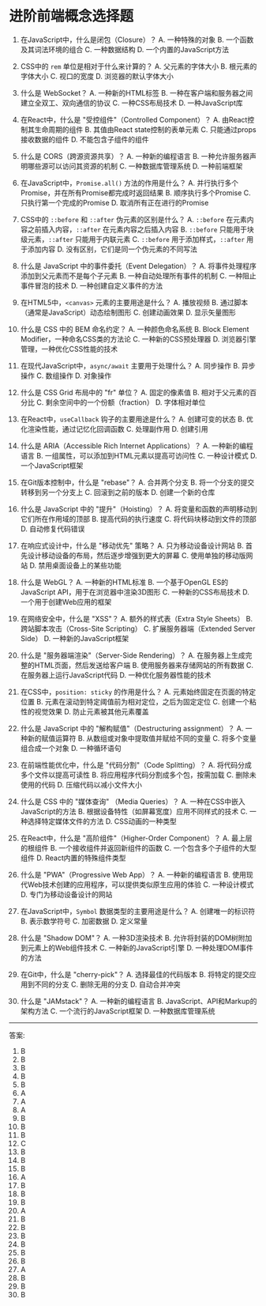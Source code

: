 # 进阶前端概念选择题

1. 在JavaScript中，什么是闭包（Closure）？
   A. 一种特殊的对象
   B. 一个函数及其词法环境的组合
   C. 一种数据结构
   D. 一个内置的JavaScript方法

2. CSS中的 `rem` 单位是相对于什么来计算的？
   A. 父元素的字体大小
   B. 根元素的字体大小
   C. 视口的宽度
   D. 浏览器的默认字体大小

3. 什么是 WebSocket？
   A. 一种新的HTML标签
   B. 一种在客户端和服务器之间建立全双工、双向通信的协议
   C. 一种CSS布局技术
   D. 一种JavaScript库

4. 在React中，什么是 "受控组件"（Controlled Component）？
   A. 由React控制其生命周期的组件
   B. 其值由React state控制的表单元素
   C. 只能通过props接收数据的组件
   D. 不能包含子组件的组件

5. 什么是 CORS（跨源资源共享）？
   A. 一种新的编程语言
   B. 一种允许服务器声明哪些源可以访问其资源的机制
   C. 一种数据库管理系统
   D. 一种前端框架

6. 在JavaScript中，`Promise.all()` 方法的作用是什么？
   A. 并行执行多个Promise，并在所有Promise都完成时返回结果
   B. 顺序执行多个Promise
   C. 只执行第一个完成的Promise
   D. 取消所有正在进行的Promise

7. CSS中的 `::before` 和 `::after` 伪元素的区别是什么？
   A. `::before` 在元素内容之前插入内容，`::after` 在元素内容之后插入内容
   B. `::before` 只能用于块级元素，`::after` 只能用于内联元素
   C. `::before` 用于添加样式，`::after` 用于添加内容
   D. 没有区别，它们是同一个伪元素的不同写法

8. 什么是 JavaScript 中的事件委托（Event Delegation）？
   A. 将事件处理程序添加到父元素而不是每个子元素
   B. 一种自动处理所有事件的机制
   C. 一种阻止事件冒泡的技术
   D. 一种创建自定义事件的方法

9. 在HTML5中，`<canvas>` 元素的主要用途是什么？
   A. 播放视频
   B. 通过脚本（通常是JavaScript）动态绘制图形
   C. 创建动画效果
   D. 显示矢量图形

10. 什么是 CSS 中的 BEM 命名约定？
    A. 一种颜色命名系统
    B. Block Element Modifier，一种命名CSS类的方法论
    C. 一种新的CSS预处理器
    D. 浏览器引擎管理，一种优化CSS性能的技术

11. 在现代JavaScript中，`async/await` 主要用于处理什么？
    A. 同步操作
    B. 异步操作
    C. 数组操作
    D. 对象操作

12. 什么是 CSS Grid 布局中的 "fr" 单位？
    A. 固定的像素值
    B. 相对于父元素的百分比
    C. 剩余空间中的一个份额（fraction）
    D. 字体相对单位

13. 在React中，`useCallback` 钩子的主要用途是什么？
    A. 创建可变的状态
    B. 优化渲染性能，通过记忆化回调函数
    C. 处理副作用
    D. 创建引用

14. 什么是 ARIA（Accessible Rich Internet Applications）？
    A. 一种新的编程语言
    B. 一组属性，可以添加到HTML元素以提高可访问性
    C. 一种设计模式
    D. 一个JavaScript框架

15. 在Git版本控制中，什么是 "rebase"？
    A. 合并两个分支
    B. 将一个分支的提交转移到另一个分支上
    C. 回滚到之前的版本
    D. 创建一个新的仓库

16. 什么是 JavaScript 中的 "提升"（Hoisting）？
    A. 将变量和函数的声明移动到它们所在作用域的顶部
    B. 提高代码的执行速度
    C. 将代码块移动到文件的顶部
    D. 自动修复代码错误

17. 在响应式设计中，什么是 "移动优先" 策略？
    A. 只为移动设备设计网站
    B. 首先设计移动设备的布局，然后逐步增强到更大的屏幕
    C. 使用单独的移动版网站
    D. 禁用桌面设备上的某些功能

18. 什么是 WebGL？
    A. 一种新的HTML标准
    B. 一个基于OpenGL ES的JavaScript API，用于在浏览器中渲染3D图形
    C. 一种新的CSS布局技术
    D. 一个用于创建Web应用的框架

19. 在网络安全中，什么是 "XSS"？
    A. 额外的样式表（Extra Style Sheets）
    B. 跨站脚本攻击（Cross-Site Scripting）
    C. 扩展服务器端（Extended Server Side）
    D. 一种新的JavaScript框架

20. 什么是 "服务器端渲染"（Server-Side Rendering）？
    A. 在服务器上生成完整的HTML页面，然后发送给客户端
    B. 使用服务器来存储网站的所有数据
    C. 在服务器上运行JavaScript代码
    D. 一种优化服务器性能的技术

21. 在CSS中，`position: sticky` 的作用是什么？
    A. 元素始终固定在页面的特定位置
    B. 元素在滚动到特定阈值前为相对定位，之后为固定定位
    C. 创建一个粘性的视觉效果
    D. 防止元素被其他元素覆盖

22. 什么是 JavaScript 中的 "解构赋值"（Destructuring assignment）？
    A. 一种新的赋值运算符
    B. 从数组或对象中提取值并赋给不同的变量
    C. 将多个变量组合成一个对象
    D. 一种循环语句

23. 在前端性能优化中，什么是 "代码分割"（Code Splitting）？
    A. 将代码分成多个文件以提高可读性
    B. 将应用程序代码分割成多个包，按需加载
    C. 删除未使用的代码
    D. 压缩代码以减小文件大小

24. 什么是 CSS 中的 "媒体查询" （Media Queries）？
    A. 一种在CSS中嵌入JavaScript的方法
    B. 根据设备特性（如屏幕宽度）应用不同样式的技术
    C. 一种选择特定媒体文件的方法
    D. CSS动画的一种类型

25. 在React中，什么是 "高阶组件"（Higher-Order Component）？
    A. 最上层的根组件
    B. 一个接收组件并返回新组件的函数
    C. 一个包含多个子组件的大型组件
    D. React内置的特殊组件类型

26. 什么是 "PWA"（Progressive Web App）？
    A. 一种新的编程语言
    B. 使用现代Web技术创建的应用程序，可以提供类似原生应用的体验
    C. 一种设计模式
    D. 专门为移动设备设计的网站

27. 在JavaScript中，`Symbol` 数据类型的主要用途是什么？
    A. 创建唯一的标识符
    B. 表示数学符号
    C. 加密数据
    D. 定义常量

28. 什么是 "Shadow DOM"？
    A. 一种3D渲染技术
    B. 允许将封装的DOM树附加到元素上的Web组件技术
    C. 一种新的JavaScript引擎
    D. 一种处理DOM事件的方法

29. 在Git中，什么是 "cherry-pick"？
    A. 选择最佳的代码版本
    B. 将特定的提交应用到不同的分支
    C. 删除无用的分支
    D. 自动合并冲突

30. 什么是 "JAMstack"？
    A. 一种新的编程语言
    B. JavaScript、API和Markup的架构方法
    C. 一个流行的JavaScript框架
    D. 一种数据库管理系统

---

答案:

1. B
2. B
3. B
4. B
5. B
6. A
7. A
8. A
9. B
10. B
11. B
12. C
13. B
14. B
15. B
16. A
17. B
18. B
19. B
20. A
21. B
22. B
23. B
24. B
25. B
26. B
27. A
28. B
29. B
30. B
